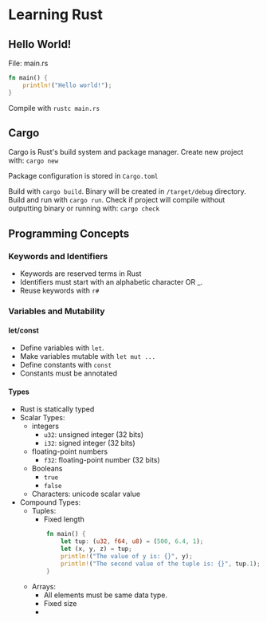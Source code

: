 # Learning Rust #
## Hello World! ##


File: main.rs
``` rust
fn main() {
	println!("Hello world!");
}
```

Compile with `rustc main.rs`

## Cargo ##
Cargo is Rust's build system and package manager.
Create new project with:
`cargo new`

Package configuration is stored in `Cargo.toml`

Build with `cargo build`. Binary will be created in `/target/debug` directory.
Build and run with `cargo run`.
Check if project will compile without outputting binary or running with: `cargo check`


## Programming Concepts ##
### Keywords and Identifiers ####
  * Keywords are reserved terms in Rust
  * Identifiers must start with an alphabetic character OR _.
  * Reuse keywords with `r#`
### Variables and Mutability ###
#### let/const ####
  * Define variables with `let`.
  * Make variables mutable with `let mut ...`
  * Define constants with `const`
  * Constants must be annotated
#### Types ####
  * Rust is statically typed
  * Scalar Types:
	* integers
		* `u32`: unsigned integer (32 bits)
		* `i32`: signed integer (32 bits)
	* floating-point numbers
		* `f32`: floating-point number (32 bits)
	* Booleans
		* `true`
		* `false`
	* Characters: unicode scalar value 
  * Compound Types:
	* Tuples:
		* Fixed length
		``` rust
			fn main() {
				let tup: (u32, f64, u8) = (500, 6.4, 1);
				let (x, y, z) = tup;
				println!("The value of y is: {}", y);
				println!("The second value of the tuple is: {}", tup.1);
			}
		```
	* Arrays:
		* All elements must be same data type.
		* Fixed size
		* 

